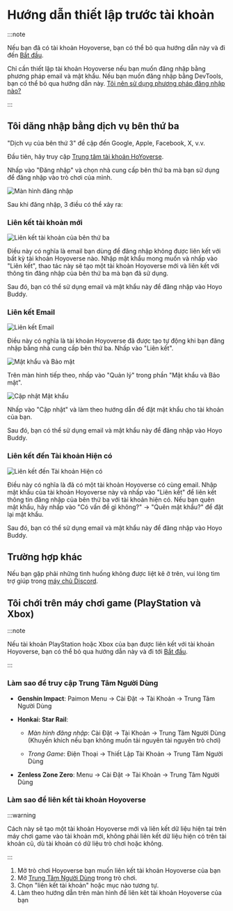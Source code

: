# Hướng dẫn thiết lập trước tài khoản

:::note

Nếu bạn đã có tài khoản Hoyoverse, bạn có thể bỏ qua hướng dẫn này và đi đến [Bắt đầu](./Getting-Started.md).

Chỉ cần thiết lập tài khoản Hoyoverse nếu bạn muốn đăng nhập bằng phương pháp email và mật khẩu. Nếu bạn muốn đăng nhập bằng DevTools, bạn có thể bỏ qua hướng dẫn này. [Tôi nên sử dụng phương pháp đăng nhập nào?](./FAQ.md#đăng-nhập-bằng-tên-người-dùng-thay-vì-email)

:::

## Tôi dăng nhập bằng dịch vụ bên thứ ba

"Dịch vụ của bên thứ 3" đề cập đến Google, Apple, Facebook, X, v.v.

Đầu tiên, hãy truy cập [Trung tâm tài khoản HoYoverse](https://account.hoyoverse.com).

Nhấp vào "Đăng nhập" và chọn nhà cung cấp bên thứ ba mà bạn sử dụng để đăng nhập vào trò chơi của mình.

![Màn hình đăng nhập](../../../../src/assets/images/hb-account/web/account-log-in.png)

Sau khi đăng nhập, 3 điều có thể xảy ra:

### Liên kết tài khoản mới

![Liên kết tài khoản của bên thứ ba](../../../../src/assets/images/hb-account/web/sign-up_google-link.png)

Điều này có nghĩa là email bạn dùng để đăng nhập không được liên kết với bất kỳ tài khoản Hoyoverse nào. Nhập mật khẩu mong muốn và nhấp vào "Liên kết", thao tác này sẽ tạo một tài khoản Hoyoverse mới và liên kết với thông tin đăng nhập của bên thứ ba mà bạn đã sử dụng.

Sau đó, bạn có thể sử dụng email và mật khẩu này để đăng nhập vào Hoyo Buddy.

### Liên kết Email

![Liên kết Email](../../../../src/assets/images/hb-account/web/link-email.png)

Điều này có nghĩa là tài khoản Hoyoverse đã được tạo tự động khi bạn đăng nhập bằng nhà cung cấp bên thứ ba. Nhấp vào "Liên kết".

![Mật khẩu và Bảo mật](../../../../src/assets/images/hb-account/web/password-and-security.png)

Trên màn hình tiếp theo, nhấp vào "Quản lý" trong phần "Mật khẩu và Bảo mật".

![Cập nhật Mật khẩu](../../../../src/assets/images/hb-account/web/update-password.png)

Nhấp vào "Cập nhật" và làm theo hướng dẫn để đặt mật khẩu cho tài khoản của bạn.

Sau đó, bạn có thể sử dụng email và mật khẩu này để đăng nhập vào Hoyo Buddy.

### Liên kết đến Tài khoản Hiện có

![Liên kết đến Tài khoản Hiện có](../../../../src/assets/images/hb-account/web/link-existing.png)

Điều này có nghĩa là đã có một tài khoản Hoyoverse có cùng email. Nhập mật khẩu của tài khoản Hoyoverse này và nhấp vào "Liên kết" để liên kết thông tin đăng nhập của bên thứ ba với tài khoản hiện có. Nếu bạn quên mật khẩu, hãy nhấp vào "Có vấn đề gì không?" -> "Quên mật khẩu?" để đặt lại mật khẩu.

Sau đó, bạn có thể sử dụng email và mật khẩu này để đăng nhập vào Hoyo Buddy.

## Trường hợp khác

Nếu bạn gặp phải những tình huống không được liệt kê ở trên, vui lòng tìm trợ giúp trong [máy chủ Discord](https://link.seria.moe/hb-dc).

## Tôi chới trên máy chơi game (PlayStation và Xbox)

:::note

Nếu tài khoản PlayStation hoặc Xbox của bạn được liên kết với tài khoản Hoyoverse, bạn có thể bỏ qua hướng dẫn này và đi tới [Bắt đầu](./Getting-Started.md).

:::

### Làm sao để truy cập Trung Tâm Người Dùng

- **Genshin Impact**: Paimon Menu -> Cài Đặt -> Tài Khoản -> Trung Tâm Người Dùng

- **Honkai: Star Rail**:

  - *Màn hình đăng nhập*: Cài Đặt -> Tài Khoản -> Trung Tâm Người Dùng (Khuyến khích nếu bạn không muốn tải nguyên tài nguyên trò chơi)

  - *Trong Game*: Điện Thoại -> Thiết Lập Tài Khoản -> Trung Tâm Người Dùng

- **Zenless Zone Zero**: Menu -> Cài Đặt -> Tài Khoản -> Trung Tâm Người Dùng

### Làm sao để liên kết tài khoản Hoyoverse

:::warning

Cách này sẽ tạo một tài khoản Hoyoverse mới và liên kết dữ liệu hiện tại trên máy chơi game vào tài khoản mới, không phải liên kết dữ liệu hiện có trên tài khoản cũ, dù tài khoản có dữ liệu trò chơi hoặc không.

:::

1. Mở trò chơi Hoyoverse bạn muốn liên kết tài khoản Hoyoverse của bạn
2. Mở [Trung Tâm Người Dùng](#làm-sao-để-truy-cập-trung-tâm-người-dùng) trong trò chơi.
3. Chọn "liên kết tài khoản" hoặc mục nào tương tự.
4. Làm theo hướng dẫn trên màn hình để liên kêt tài khoản Hoyoverse của bạn
